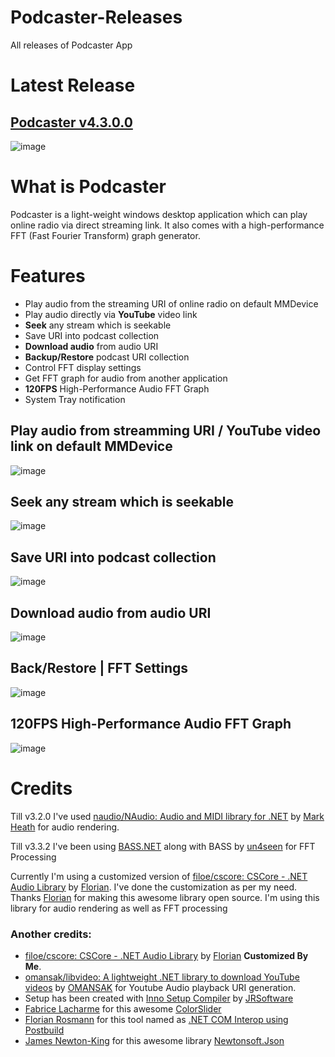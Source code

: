 # Podcaster-Releases
All releases of Podcaster App

# Latest Release
## [Podcaster v4.3.0.0](https://github.com/sajeebchandan/Podcaster-Releases/releases/tag/4.3.0.0)

![image](https://user-images.githubusercontent.com/34353160/85256572-484f5f00-b486-11ea-9bb7-af64956bd387.png)

# What is Podcaster
Podcaster is a light-weight windows desktop application which can play online radio via direct streaming link. It also comes with a high-performance FFT (Fast Fourier Transform) graph generator.

# Features
* Play audio from the streaming URI of online radio on default MMDevice
* Play audio directly via **YouTube** video link
* **Seek** any stream which is seekable
* Save URI into podcast collection
* **Download audio** from audio URI
* **Backup/Restore** podcast URI collection
* Control FFT display settings
* Get FFT graph for audio from another application
* **120FPS** High-Performance Audio FFT Graph
* System Tray notification

## Play audio from streamming URI / YouTube video link on default MMDevice
![image](https://user-images.githubusercontent.com/34353160/85256659-661cc400-b486-11ea-8a3b-f8b056d1aa25.png)

## Seek any stream which is seekable
![image](https://user-images.githubusercontent.com/34353160/85256774-8cdafa80-b486-11ea-8a3f-b243c8bcdf8f.png)

## Save URI into podcast collection
![image](https://user-images.githubusercontent.com/34353160/85256846-a9773280-b486-11ea-9373-d4e5d3cf4540.png)

## Download audio from audio URI
![image](https://user-images.githubusercontent.com/34353160/85257434-afb9de80-b487-11ea-843f-db86921b1afe.png)

## Back/Restore | FFT Settings
![image](https://user-images.githubusercontent.com/34353160/85257038-f824cc80-b486-11ea-90b3-78883af547fe.png)

## 120FPS High-Performance Audio FFT Graph
![image](https://user-images.githubusercontent.com/34353160/85257118-1e4a6c80-b487-11ea-93a8-69c8db835be5.png)

# Credits

Till v3.2.0 I've used [naudio/NAudio: Audio and MIDI library for .NET](https://github.com/naudio/NAudio) by [Mark Heath](https://github.com/markheath) for audio rendering.

Till v3.3.2 I've been using [BASS.NET](http://bass.radio42.com/) along with BASS by [un4seen](http://www.un4seen.com/) for FFT Processing

Currently I'm using a customized version of [filoe/cscore: CSCore - .NET Audio Library](https://github.com/filoe/cscore) by [Florian](https://github.com/filoe).
I've done the customization as per my need. Thanks [Florian](https://github.com/filoe) for making this awesome library open source.
I'm using this library for audio rendering as well as FFT processing


### Another credits:
* [filoe/cscore: CSCore - .NET Audio Library](https://github.com/filoe/cscore) by [Florian](https://github.com/filoe) **Customized By Me**.
* [omansak/libvideo: A lightweight .NET library to download YouTube videos](https://github.com/omansak/libvideo) by [OMANSAK](https://github.com/omansak) for Youtube Audio playback URI generation.
* Setup has been created with [Inno Setup Compiler](https://github.com/jrsoftware/issrc) by [JRSoftware](https://github.com/jrsoftware)
* [Fabrice Lacharme](https://www.codeproject.com/script/Membership/View.aspx?mid=10642189) for this awesome [ColorSlider](https://github.com/fabricelacharme/ColorSlider)
* [Florian Rosmann](https://www.codeproject.com/script/Membership/View.aspx?mid=10097376) for this tool named as [.NET COM Interop using Postbuild](https://www.codeproject.com/Articles/644130/NET-COM-Interop-using-Postbuild)
* [James Newton-King](https://github.com/JamesNK) for this awesome library [Newtonsoft.Json](https://github.com/JamesNK/Newtonsoft.Json)
